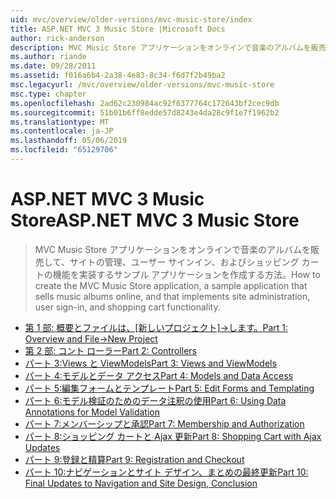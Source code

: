 ```yaml
---
uid: mvc/overview/older-versions/mvc-music-store/index
title: ASP.NET MVC 3 Music Store |Microsoft Docs
author: rick-anderson
description: MVC Music Store アプリケーションをオンラインで音楽のアルバムを販売して、ユーザー サインインのサイトの管理を実装するサンプル アプリケーションを作成する方法をしています.
ms.author: riande
ms.date: 09/28/2011
ms.assetid: f016a6b4-2a38-4e83-8c34-f6d7f2b49ba2
msc.legacyurl: /mvc/overview/older-versions/mvc-music-store
msc.type: chapter
ms.openlocfilehash: 2ad62c230984ac92f6377764c172643bf2cec9db
ms.sourcegitcommit: 51b01b6ff8edde57d8243e4da28c9f1e7f1962b2
ms.translationtype: MT
ms.contentlocale: ja-JP
ms.lasthandoff: 05/06/2019
ms.locfileid: "65129706"
---
```

# <a name="aspnet-mvc-3-music-store"></a><span data-ttu-id="4114f-103">ASP.NET MVC 3 Music Store</span><span class="sxs-lookup"><span data-stu-id="4114f-103">ASP.NET MVC 3 Music Store</span></span>

> <span data-ttu-id="4114f-104">MVC Music Store アプリケーションをオンラインで音楽のアルバムを販売して、サイトの管理、ユーザー サインイン、およびショッピング カートの機能を実装するサンプル アプリケーションを作成する方法。</span><span class="sxs-lookup"><span data-stu-id="4114f-104">How to create the MVC Music Store application, a sample application that sells music albums online, and that implements site administration, user sign-in, and shopping cart functionality.</span></span>

- <span data-ttu-id="4114f-105">[第 1 部: 概要とファイルは、[新しいプロジェクト]->します。](mvc-music-store-part-1.md)</span><span class="sxs-lookup"><span data-stu-id="4114f-105">[Part 1: Overview and File->New Project](mvc-music-store-part-1.md)</span></span>
- [<span data-ttu-id="4114f-106">第 2 部: コント ローラー</span><span class="sxs-lookup"><span data-stu-id="4114f-106">Part 2: Controllers</span></span>](mvc-music-store-part-2.md)
- [<span data-ttu-id="4114f-107">パート 3:Views と ViewModels</span><span class="sxs-lookup"><span data-stu-id="4114f-107">Part 3: Views and ViewModels</span></span>](mvc-music-store-part-3.md)
- [<span data-ttu-id="4114f-108">パート 4:モデルとデータ アクセス</span><span class="sxs-lookup"><span data-stu-id="4114f-108">Part 4: Models and Data Access</span></span>](mvc-music-store-part-4.md)
- [<span data-ttu-id="4114f-109">パート 5:編集フォームとテンプレート</span><span class="sxs-lookup"><span data-stu-id="4114f-109">Part 5: Edit Forms and Templating</span></span>](mvc-music-store-part-5.md)
- [<span data-ttu-id="4114f-110">パート 6:モデル検証のためのデータ注釈の使用</span><span class="sxs-lookup"><span data-stu-id="4114f-110">Part 6: Using Data Annotations for Model Validation</span></span>](mvc-music-store-part-6.md)
- [<span data-ttu-id="4114f-111">パート 7:メンバーシップと承認</span><span class="sxs-lookup"><span data-stu-id="4114f-111">Part 7: Membership and Authorization</span></span>](mvc-music-store-part-7.md)
- [<span data-ttu-id="4114f-112">パート 8:ショッピング カートと Ajax 更新</span><span class="sxs-lookup"><span data-stu-id="4114f-112">Part 8: Shopping Cart with Ajax Updates</span></span>](mvc-music-store-part-8.md)
- [<span data-ttu-id="4114f-113">パート 9:登録と精算</span><span class="sxs-lookup"><span data-stu-id="4114f-113">Part 9: Registration and Checkout</span></span>](mvc-music-store-part-9.md)
- [<span data-ttu-id="4114f-114">パート 10:ナビゲーションとサイト デザイン、まとめの最終更新</span><span class="sxs-lookup"><span data-stu-id="4114f-114">Part 10: Final Updates to Navigation and Site Design, Conclusion</span></span>](mvc-music-store-part-10.md)
